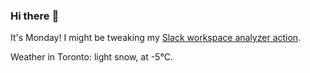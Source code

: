 ### Hi there :wave:

It's Monday! I might be tweaking my [Slack workspace analyzer action](https://github.com/bewuethr/slack-analyzer).

Weather in Toronto: light snow, at -5°C.

